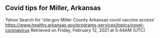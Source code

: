 ## Covid tips for Miller, Arkansas

Yahoo Search for 'site:gov Miller County Arkansas covid vaccine access'
https://www.healthy.arkansas.gov/programs-services/topics/novel-coronavirus
Retrieved on Friday, February 12, 2021 at 5:44AM (UTC)